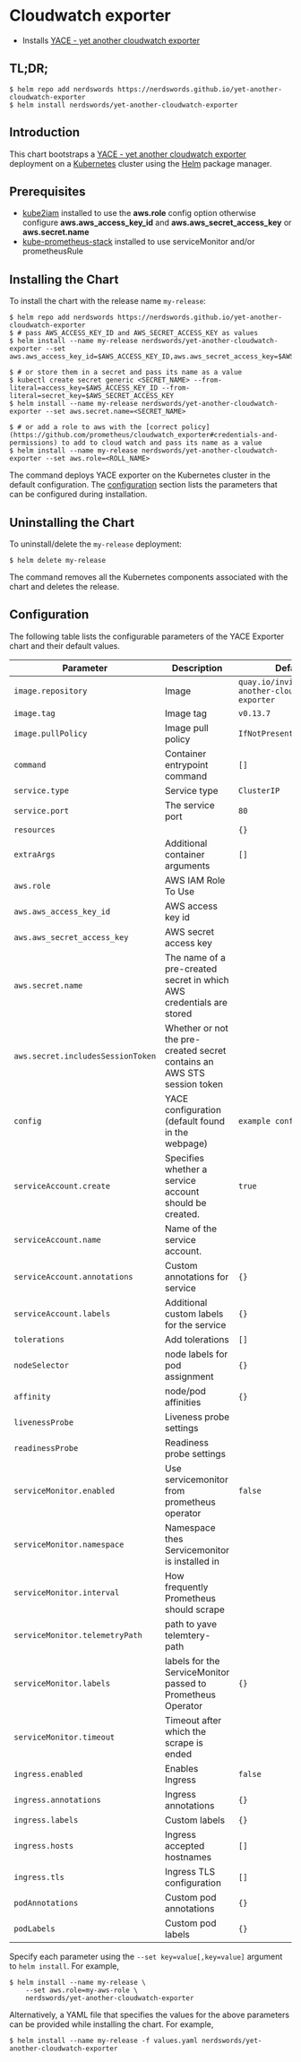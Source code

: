 # Cloudwatch exporter

* Installs [YACE - yet another cloudwatch exporter](https://github.com/nerdswords/yet-another-cloudwatch-exporter)

## TL;DR;

```console
$ helm repo add nerdswords https://nerdswords.github.io/yet-another-cloudwatch-exporter
$ helm install nerdswords/yet-another-cloudwatch-exporter
```

## Introduction

This chart bootstraps a [YACE - yet another cloudwatch exporter](https://github.com/nerdswords/yet-another-cloudwatch-exporter) deployment on a [Kubernetes](http://kubernetes.io) cluster using the [Helm](https://helm.sh) package manager.

## Prerequisites

- [kube2iam](https://github.com/jtblin/kube2iam) installed to use the **aws.role** config option otherwise configure **aws.aws_access_key_id** and **aws.aws_secret_access_key** or **aws.secret.name**
- [kube-prometheus-stack](https://github.com/prometheus-community/helm-charts/tree/main/charts/kube-prometheus-stack) installed to use serviceMonitor and/or prometheusRule

## Installing the Chart

To install the chart with the release name `my-release`:

```console
$ helm repo add nerdswords https://nerdswords.github.io/yet-another-cloudwatch-exporter
$ # pass AWS_ACCESS_KEY_ID and AWS_SECRET_ACCESS_KEY as values
$ helm install --name my-release nerdswords/yet-another-cloudwatch-exporter --set aws.aws_access_key_id=$AWS_ACCESS_KEY_ID,aws.aws_secret_access_key=$AWS_SECRET_ACCESS_KEY

$ # or store them in a secret and pass its name as a value
$ kubectl create secret generic <SECRET_NAME> --from-literal=access_key=$AWS_ACCESS_KEY_ID --from-literal=secret_key=$AWS_SECRET_ACCESS_KEY
$ helm install --name my-release nerdswords/yet-another-cloudwatch-exporter --set aws.secret.name=<SECRET_NAME>

$ # or add a role to aws with the [correct policy](https://github.com/prometheus/cloudwatch_exporter#credentials-and-permissions) to add to cloud watch and pass its name as a value
$ helm install --name my-release nerdswords/yet-another-cloudwatch-exporter --set aws.role=<ROLL_NAME>
```

The command deploys YACE exporter on the Kubernetes cluster in the default configuration. The [configuration](#configuration) section lists the parameters that can be configured during installation.

## Uninstalling the Chart

To uninstall/delete the `my-release` deployment:

```console
$ helm delete my-release
```

The command removes all the Kubernetes components associated with the chart and deletes the release.

## Configuration

The following table lists the configurable parameters of the YACE Exporter chart and their default values.

| Parameter                         | Description                                                             | Default                     |
| --------------------------------- | ----------------------------------------------------------------------- | --------------------------- |
| `image.repository`                | Image                                                                   | `quay.io/invisionag/yet-another-cloudwatch-exporter`  |
| `image.tag`                       | Image tag                                                               | `v0.13.7`                   |
| `image.pullPolicy`                | Image pull policy                                                       | `IfNotPresent`              |
| `command`                         | Container entrypoint command                                            | `[]`                        |
| `service.type`                    | Service type                                                            | `ClusterIP`                 |
| `service.port`                    | The service port                                                        | `80`                        |
| `resources`                       |                                                                         | `{}`                        |
| `extraArgs`                       | Additional container arguments                                          | `[]`                        |
| `aws.role`                        | AWS IAM Role To Use                                                     |                             |
| `aws.aws_access_key_id`           | AWS access key id                                                       |                             |
| `aws.aws_secret_access_key`       | AWS secret access key                                                   |                             |
| `aws.secret.name`                 | The name of a pre-created secret in which AWS credentials are stored    |                             |
| `aws.secret.includesSessionToken` | Whether or not the pre-created secret contains an AWS STS session token |                             |
| `config`                          | YACE configuration (default found in the webpage)                       | `example configuration`     |
| `serviceAccount.create`           | Specifies whether a service account should be created.                  | `true`                      |
| `serviceAccount.name`             | Name of the service account.                                            |                             |
| `serviceAccount.annotations`      | Custom annotations for service                                          | `{}`                        |
| `serviceAccount.labels`           | Additional custom labels for the service                                | `{}`                        |
| `tolerations`                     | Add tolerations                                                         | `[]`                        |
| `nodeSelector`                    | node labels for pod assignment                                          | `{}`                        |
| `affinity`                        | node/pod affinities                                                     | `{}`                        |
| `livenessProbe`                   | Liveness probe settings                                                 |                             |
| `readinessProbe`                  | Readiness probe settings                                                |                             |
| `serviceMonitor.enabled`          | Use servicemonitor from prometheus operator                             | `false`                     |
| `serviceMonitor.namespace`        | Namespace thes Servicemonitor  is installed in                          |                             |
| `serviceMonitor.interval`         | How frequently Prometheus should scrape                                 |                             |
| `serviceMonitor.telemetryPath`    | path to yave telemtery-path                                             |                             |
| `serviceMonitor.labels`           | labels for the ServiceMonitor passed to Prometheus Operator             | `{}`                        |
| `serviceMonitor.timeout`          | Timeout after which the scrape is ended                                 |                             |
| `ingress.enabled`                 | Enables Ingress                                                         | `false`                     |
| `ingress.annotations`             | Ingress annotations                                                     | `{}`                        |
| `ingress.labels`                  | Custom labels                                                           | `{}`                        |
| `ingress.hosts`                   | Ingress accepted hostnames                                              | `[]`                        |
| `ingress.tls`                     | Ingress TLS configuration                                               | `[]`                        |
| `podAnnotations`                  | Custom pod annotations                                                  | `{}`                        |
| `podLabels`                       | Custom pod labels                                                       | `{}`                        |

Specify each parameter using the `--set key=value[,key=value]` argument to `helm install`. For example,

```console
$ helm install --name my-release \
    --set aws.role=my-aws-role \
    nerdswords/yet-another-cloudwatch-exporter
```

Alternatively, a YAML file that specifies the values for the above parameters can be provided while installing the chart. For example,

```console
$ helm install --name my-release -f values.yaml nerdswords/yet-another-cloudwatch-exporter
```
